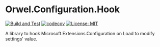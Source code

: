 # Orwel.Configuration.Hook
[![Build and Test](https://github.com/Orwel/Orwel.Configuration.Hook/workflows/Build%20and%20Test/badge.svg)](https://github.com/Orwel/Orwel.Configuration.Hook/actions?query=workflow%3A%22Build+and+Test%22)
[![codecov](https://codecov.io/gh/Orwel/Orwel.Configuration.Hook/branch/master/graph/badge.svg)](https://codecov.io/gh/Orwel/Orwel.Configuration.Hook)
[![License: MIT](https://img.shields.io/badge/License-MIT-yellow.svg)](https://opensource.org/licenses/MIT)

A library to hook Microsoft.Extensions.Configuration on Load to modify settings' value.
